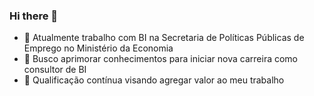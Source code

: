 ### Hi there 👋

- 🔭 Atualmente trabalho com BI na Secretaria de Políticas Públicas de Emprego no Ministério da Economia
- 🌱 Busco aprimorar conhecimentos para iniciar nova carreira como consultor de BI
- :muscle: Qualificação contínua visando agregar valor ao meu trabalho

<!--
**ricardofelippe/ricardofelippe** is a ✨ _special_ ✨ repository because its `README.md` (this file) appears on your GitHub profile.

Here are some ideas to get you started:

- 👯 I’m looking to collaborate on ...
- 🤔 I’m looking for help with ...
- 💬 Ask me about ...
- 📫 How to reach me: ...
- 😄 Pronouns: ...
- ⚡ Fun fact: ...
-->
